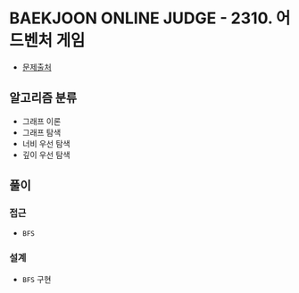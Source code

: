 # BAEKJOON ONLINE JUDGE - 2310. 어드벤처 게임

- [문제출처](https://www.acmicpc.net/problem/2310 '2310. 어드벤처 게임')

## 알고리즘 분류

- 그래프 이론
- 그래프 탐색
- 너비 우선 탐색
- 깊이 우선 탐색

## 풀이

### 접근

- `BFS`

### 설계

- `BFS` 구현
